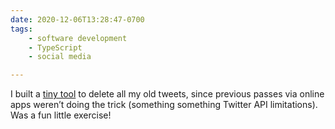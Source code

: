 ```yaml
---
date: 2020-12-06T13:28:47-0700
tags:
    - software development
    - TypeScript
    - social media

---
```


I built a [tiny tool][script] to delete all my old tweets, since previous passes via online apps weren’t doing the trick (something something Twitter API limitations). Was a fun little exercise!

[script]: https://github.com/chriskrycho/cleanup-old-tweets